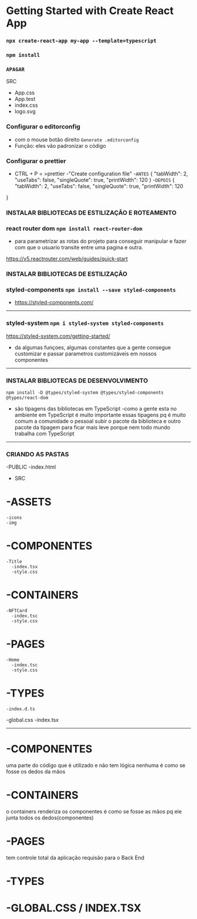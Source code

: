 # Getting Started with Create React App

### `npx create-react-app my-app --template=typescript`

### `npm install`

### `APAGAR `

SRC

- App.css
- App.test
- index.css
- logo.svg

### Configurar o editorconfig

- com o mouse botão direito `Generate .editorconfig`
- Função: eles vão padronizar o código

### Configurar o prettier

- CTRL + P = >prettier
  -"Create configuration file" -`ANTES`
  {
  "tabWidth": 2,
  "useTabs": false,
  "singleQuote": true,
  "printWidth": 120
  } -`DEPOIS`
  {
  "tabWidth": 2,
  "useTabs": false,
  "singleQuote": true,
  "printWidth": 120

}

### INSTALAR BIBLIOTECAS DE ESTILIZAÇÃO E ROTEAMENTO

### react router dom `npm install react-router-dom `

- para parametrizar as rotas do projeto para conseguir manipular e fazer com que o usuario transite entre uma pagina e outra.

https://v5.reactrouter.com/web/guides/quick-start

### INSTALAR BIBLIOTECAS DE ESTILIZAÇÃO

### styled-components `npm install --save styled-components`

- https://styled-components.com/

---

### styled-system `npm i styled-system styled-components`

https://styled-system.com/getting-started/

- da algumas funçoes, algumas constantes que a gente consegue customizar e passar parametros
  customizáveis em nossos componentes

---

### INSTALAR BIBLIOTECAS DE DESENVOLVIMENTO

`npm install -D @types/styled-system @types/styled-components @types/react-dom`

- são tipagens das bibliotecas em TypeScript
  -como a gente esta no ambiente em TypeScript é muito importante essas tipagens pq é muito comum
  a comunidade o pessoal subir o pacote da biblioteca e outro pacote da tipagem para ficar mais leve porque
  nem todo mundo trabalha com TypeScript

---

### CRIANDO AS PASTAS

-PUBLIC
-index.html

- SRC

# -ASSETS

    -icons
    -img

# -COMPONENTES

    -Title
      -index.tsx
      -style.css

# -CONTAINERS

    -NFTCard
      -index.tsc
      -style.css

# -PAGES

    -Home
      -index.tsc
      -style.css

# -TYPES

    -index.d.ts

-global.css
-index.tsx

---

# -COMPONENTES

uma parte do código que é utilizado e não tem lógica nenhuma
é como se fosse os dedos da mãos

# -CONTAINERS

o containers renderiza os componentes
é como se fosse as mãos pq ele junta todos os dedos(componentes)

# -PAGES

tem controle total da aplicação
requisão para o Back End

# -TYPES

# -GLOBAL.CSS / INDEX.TSX

